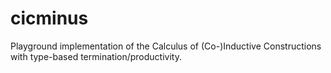 # cicminus

Playground implementation of the Calculus of (Co-)Inductive Constructions with
type-based termination/productivity.
